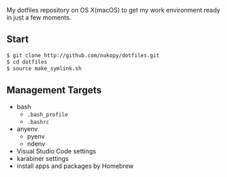 My dotfiles repository on OS X(macOS) to get my work environment ready in just a few moments.

## Start

```bash
$ git clone http://github.com/nukopy/dotfiles.git
$ cd dotfiles
$ source make_symlink.sh
```

## Management Targets

- bash
  - `.bash_profile`
  - `.bashrc`
- anyenv
  - pyenv
  - ndenv
- Visual Studio Code settings
- karabiner settings
- install apps and packages by Homebrew
